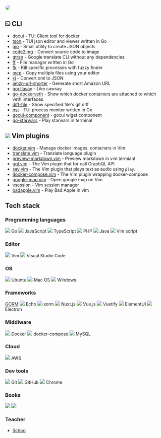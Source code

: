 <img style="border-radius: 50%;" src="https://pbs.twimg.com/profile_images/1142704713156026368/qafj2_Vy_400x400.jpg" width="200px"></img>

## <img src="https://raw.githubusercontent.com/primer/octicons/master/icons/terminal-16.svg" width=16 /> CLI
- [docui](https://github.com/skanehira/docui) - TUI Client tool for docker
- [tson](https://github.com/skanehira/tson) - TUI json editor and viewer written in Go
- [gjo](https://github.com/skanehira/gjo) - Small utility to create JSON objects
- [code2img](https://github.com/skanehira/code2img) - Convert source code to image
- [gtran](https://github.com/skanehira/gtran) - Google translate CLI without any dependencies
- [ff](https://github.com/skanehira/ff) - File manager written in Go
- [fk](https://github.com/skanehira/fk) - Kill specific processes with fuzzy finder
- [mcp](https://github.com/skanehira/mcp) - Copy multiple files using your editor
- [xj](https://github.com/skanehira/xj) - Convert xml to JSON
- [amzn-url-shorter](https://github.com/skanehira/amzn-url-shorter) - Generate short Amazon URL
- [gorillasay](https://github.com/skanehira/gorillasay) - Like cawsay
- [go-dockerveth](https://github.com/skanehira/go-dockerveth) - Show which docker containers are attached to which veth interfaces.
- [diff-file](https://github.com/skanehira/diff-file) - Show specified file's git diff
- [pst](https://github.com/skanehira/pst) - TUI process monitor written in Go
- [gocui-component](https://github.com/skanehira/gocui-component) - gocui wiget component
- [go-starwars](https://github.com/skanehira/go-starwars) - Play starwars in terminal

## <img src="https://raw.githubusercontent.com/konpa/devicon/master/icons/vim/vim-plain.svg" width=16 /> Vim plugins
- [docker.vim](https://github.com/skanehira/docker.vim) - Manage docker images, containers in Vim
- [translate.vim](https://github.com/skanehira/translate.vim) - Translate language plugin
- [preview-markdown.vim](https://github.com/skanehira/preview-markdown.vim) - Preview markdown in vim termianl
- [gql.vim](https://github.com/skanehira/gql.vim) - The Vim plugin that for call GraphQL API
- [say.vim](https://github.com/skanehira/say.vim) - The Vim plugin that plays text as audio using `play`.
- [docker-compose.vim](https://github.com/skanehira/docker-compose.vim) - The Vim plugin wrapping docker-compose
- [google-map.vim](https://github.com/skanehira/google-map.vim) - Open google map on Vim
- [vsession](https://github.com/skanehira/vsession) - Vim session manager
- [badapple.vim](skanehira/badapple.vim) - Play Bad Apple in vim

## Tech stack
### Programming languages
<img src="https://raw.githubusercontent.com/konpa/devicon/master/icons/go/go-original.svg" width=16 /> Go
<img src="https://raw.githubusercontent.com/konpa/devicon/master/icons/javascript/javascript-plain.svg" width=16 /> JavaScript
<img src="https://raw.githubusercontent.com/konpa/devicon/master/icons/typescript/typescript-plain.svg" width=16 /> TypeScript
<img src="https://raw.githubusercontent.com/konpa/devicon/master/icons/php/php-plain.svg" width=16 /> PHP
<img src="https://raw.githubusercontent.com/konpa/devicon/master/icons/java/java-plain.svg" width=16 /> Java
<img src="https://raw.githubusercontent.com/konpa/devicon/master/icons/vim/vim-plain.svg" width=16 /> Vim script

### Editor
<img src="https://raw.githubusercontent.com/konpa/devicon/master/icons/vim/vim-plain.svg" width=16 /> Vim
<img src="https://www.autumn-color.com/wp-content/uploads/2018/04/vscode.png" width=16 /> Visual Studio Code

### OS
<img src="https://raw.githubusercontent.com/konpa/devicon/master/icons/ubuntu/ubuntu-plain.svg" width=16 /> Ubuntu
<img src="https://raw.githubusercontent.com/konpa/devicon/master/icons/apple/apple-original.svg" width=16 /> Mac OS
<img src="https://img.icons8.com/color/48/000000/windows-10.png" width=16/> Windows

### Frameworks
[GORM](https://github.com/go-gorm/gorm)
<a href="echo.labstack.com/"><img src="https://cdn.labstack.com/images/echo-logo.svg" width=40/></a> Echo
<a href="https://gitea.com/xorm/xorm"><img src="https://gitea.com/repo-avatars/2038-b100c96af96c9c8134f5c9a44db55ec1" width=16/></a> xorm
<a href="https://nuxtjs.org/"><img src="https://nuxtjs.org/meta_400.png" width=15/></a> Nuxt.js
<a href="https://vuejs.org/"><img src="https://vuejs.org/images/logo.png" width=12/></a> Vue.js
<a href="vuetifyjs.com/"><img src="https://cdn.vuetifyjs.com/images/logos/logo.svg" width=10/></a> Vuetify
<a href="https://element.eleme.io/#/en-US"><img src="https://cdn.rawgit.com/ElemeFE/element/dev/element_logo.svg" width=40/></a> ElementUI
<a href="https://www.electronjs.org/"><img src="https://raw.githubusercontent.com/konpa/devicon/master/icons/electron/electron-original.svg" width=16 /></a> Electron

### Middlware
<img src="https://raw.githubusercontent.com/konpa/devicon/master/icons/docker/docker-original.svg" width=16 /> Docker
<img src="https://raw.githubusercontent.com/docker/compose/master/logo.png" width=16 /> docker-compose
<img src="https://raw.githubusercontent.com/konpa/devicon/master/icons/mysql/mysql-original.svg" width=16 /> MySQL

### Cloud
<img src="https://raw.githubusercontent.com/konpa/devicon/master/icons/amazonwebservices/amazonwebservices-plain-wordmark.svg" width=16 /> AWS

### Dev tools
<img src="https://raw.githubusercontent.com/konpa/devicon/master/icons/git/git-original.svg" width=16 /> Git
<img src="https://raw.githubusercontent.com/konpa/devicon/master/icons/github/github-original.svg" width=16 /> GitHub
<img src="https://raw.githubusercontent.com/konpa/devicon/master/icons/chrome/chrome-original.svg" width=16 /> Chrome

### Books
<a href="https://nextpublishing.jp/book/11839.html"><img src="https://nextpublishing.jp/wp-content/uploads/2020/05/N01186.jpg" width=150 /></a>
<a href="https://gorilla0513.booth.pm/items/1513974"><img src="https://s2.booth.pm/dd220c7f-3883-4e61-92ee-9de29d0c71ea/i/1513974/494aba9c-ee50-444a-8261-66a07ad44d89_base_resized.jpg" width=150 /></a>

### Teacher
- [Schoo](https://schoo.jp/teacher/2869)
